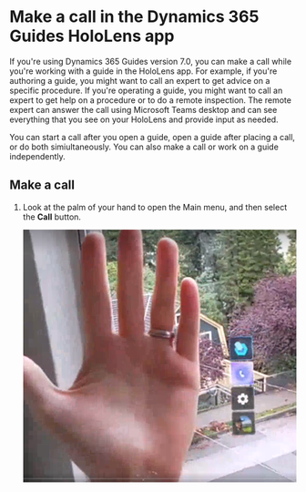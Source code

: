 # Make a call in the Dynamics 365 Guides HoloLens app

If you're using Dynamics 365 Guides version 7.0, you can make a call while you're working with a guide in the HoloLens app. For example, if you're authoring a guide, you might want to call an expert to get advice on a specific procedure. If you're operating a guide, you might want to call an expert to get help on a procedure or to do a remote inspection. The remote expert can answer the call using Microsoft Teams desktop and can see everything that you see on your HoloLens and provide input as needed. 

You can start a call after you open a guide, open a guide after placing a call, or do both simiultaneously. You can also make a call or work on a guide independently. 

## Make a call

1. Look at the palm of your hand to open the Main menu, and then select the **Call** button.

    ![Screen shot of hand and Main menu.](media/main-menu.PNG "Screen shot of hand and Main menu")
